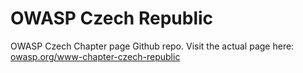 # OWASP Czech Republic
OWASP Czech Chapter page Github repo. Visit the actual page here: [owasp.org/www-chapter-czech-republic](https://owasp.org/www-chapter-czech-republic/)
